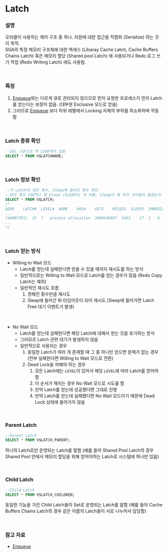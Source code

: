 Latch
===

### 설명
오라클이 사용하는 제어 구조 중 하나. 자원에 대한 접근을 직렬화 (Serialize) 하는 것이 목적.  
SGA의 특정 메모리 구조체에 대한 액세스 (Libaray Cache Latch, Cache Buffers Chains Latch) 혹은 메모리 할당 (Shared pool Latch) 에 사용되거나 Redo 로그 쓰기 작업 (Redo Writing Latch) 에도 사용됨.

<br>

### 특징
1. [Enqueue](#참고-자료)와는 다르게 큐로 관리되지 않으므로 먼저 요청한 프로세스가 먼저 Latch를 얻는다는 보장이 없음. (대부분 Exclusive 모드로 얻음)
1. 그러므로 [Enqueue](#참고-자료) 보다 하위 레벨에서 Locking 자체의 부하를 최소화하며 작동함

<br>

### Latch 종류 확인
```sql
--19c 기준으로 약 1100개가 있음
SELECT * FROM V$LATCHNAME;
```

<br>

### Latch 정보 확인
```sql
--각 Latch의 얻은 횟수, Sleep에 들어간 횟수 확인
--얻은 횟수 (GETS) 와 Sleep (SLEEPS) 의 비율, Sleep이 몇 번의 사이클이 돌았는지 여부 (사이클이 많을 수록 심각성 증가)
SELECT * FROM V$LATCH;
/*
ADDR	LATCH#	LEVEL#	NAME	HASH	GETS	MISSES	SLEEPS	IMMEDIATE_GETS	IMMEDIATE_MISSES	WAITERS_WOKEN	WAITS_HOLDING_LATCH	SPIN_GETS	SLEEP1	SLEEP2	SLEEP3	SLEEP4	SLEEP5	SLEEP6	SLEEP7	SLEEP8	SLEEP9	SLEEP10	SLEEP11	WAIT_TIME	CON_ID
...
(VARBYTES)	23	7	process allocation	2600548697	5453	17	1	0	0	0	0	16	0	0	0	0	0	0	0	0	0	0	0	8067	0
...
*/
```

<br>

### Latch 얻는 방식
* Willing to Wait 모드
    * Latch를 얻는데 실패한다면 얻을 수 있을 때까지 재시도를 하는 방식
    * 일반적으로는 Willing to Wait 모드로 Latch를 얻는 경우가 많음 (Redo Copy Latch는 예외)
    * 일반적인 재시도 흐름
      1. 정해진 횟수만큼 재시도
      1. Sleep에 들어간 뒤 타임아웃이 되어 재시도 (Sleep에 들어가면 Latch Free 대기 이벤트가 발생)

<br>

* No Wait 모드
    * Latch를 얻는데 실패한다면 해당 Latch에 대해서 얻는 것을 포기하는 방식
    * 그러모르 Latch 관련 대기가 발생하지 않음
    * 일반적으로 사용되는 경우
      1. 동일한 Latch가 여러 개 존재할 때 그 중 하나만 얻으면 문제가 없는 경우 (전부 실패한다면 Willing to Wait 모드로 전환)
      1. Dead Lock을 피해야 하는 경우
          1. 모든 Latch에는 `LEVEL`이 있어서 해당 `LEVEL`에 따라 Latch를 얻어야 함
          1. 이 순서가 깨지는 경우 No Wait 모드로 시도를 함
          1. 만약 Latch를 얻는데 성공했다면 그대로 진행
          1. 만약 Latch를 얻는데 실패했다면 No Wait 모드이기 때문에 Dead Lock 상태에 들어가지 않음

<br>

### Parent Latch
```sql
--Parent Latch
SELECT * FROM V$LATCH_PARENT;
```
하나의 Latch로만 운영되는 Latch를 말함 (예를 들어 Shared Pool Latch의 경우 Shared Pool 안에서 메모리 할당을 위해 얻어야하는 Latch로 시스템에 하나만 있음)

<br>

### Child Latch
```sql
--Child Latch
SELECT * FROM V$LATCH_CHILDREN;
```
동일한 기능을 가진 Child Latch들이 Set로 운영되는 Latch를 말함 (예를 들어 Cache Buffers Chains Latch의 경우 같은 이름의 Latch들이 서로 나누어서 담당함)

<br>

### 참고 자료
* [Enqueue](../enqueue/README.md)

<br>
